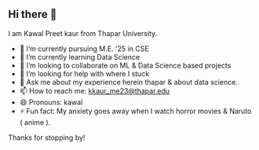 ## Hi there 👋


I am Kawal Preet kaur from Thapar University.

- 🔭 I’m currently pursuing M.E. '25 in CSE 
- 🌱 I’m currently learning Data Science
- 👯 I’m looking to collaborate on ML & Data Science based projects
- 🤔 I’m looking for help with where I stuck
- 💬 Ask me about my experience herein thapar & about data science.
- 📫 How to reach me: kkaur_me23@thapar.edu
- 😄 Pronouns: kawal
- ⚡ Fun fact: My anxiety goes away when I watch horror movies & Naruto ( anime ).

Thanks for stopping by!
